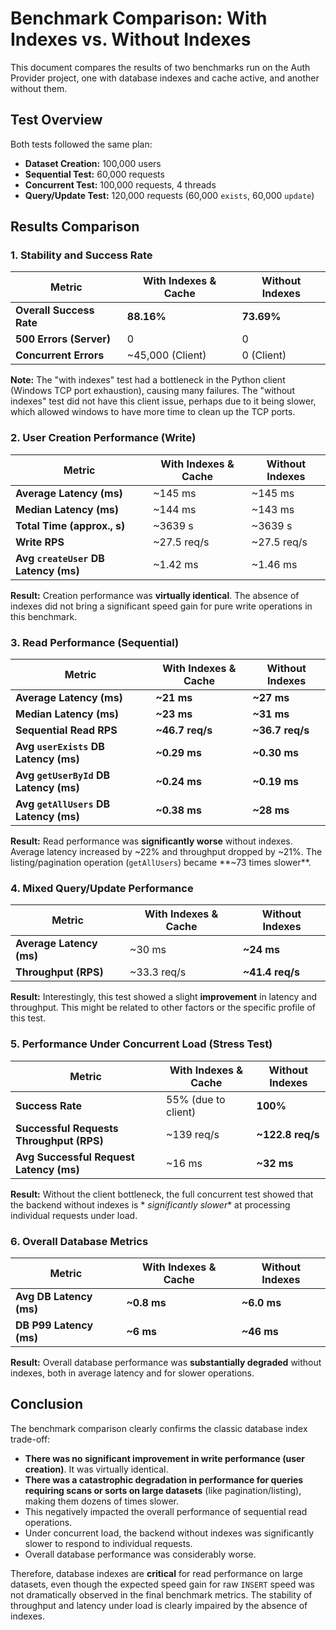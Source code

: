 # Benchmark Comparison: With Indexes vs. Without Indexes

This document compares the results of two benchmarks run on the Auth Provider project, one with database indexes and
cache active, and another without them.

## Test Overview

Both tests followed the same plan:

- **Dataset Creation:** 100,000 users
- **Sequential Test:** 60,000 requests
- **Concurrent Test:** 100,000 requests, 4 threads
- **Query/Update Test:** 120,000 requests (60,000 `exists`, 60,000 `update`)

## Results Comparison

### 1. Stability and Success Rate

| Metric                   | With Indexes & Cache | Without Indexes |
|--------------------------|----------------------|-----------------|
| **Overall Success Rate** | **88.16%**           | **73.69%**      |
| **500 Errors (Server)**  | 0                    | 0               |
| **Concurrent Errors**    | ~45,000 (Client)     | 0 (Client)      |

**Note:** The "with indexes" test had a bottleneck in the Python client (Windows TCP port exhaustion), causing many
failures. The "without indexes" test did not have this client issue, perhaps due to it being slower, which allowed
windows to have more time to clean up the TCP ports.

### 2. User Creation Performance (Write)

| Metric                               | With Indexes & Cache | Without Indexes |
|--------------------------------------|----------------------|-----------------|
| **Average Latency (ms)**             | ~145 ms              | ~145 ms         |
| **Median Latency (ms)**              | ~144 ms              | ~143 ms         |
| **Total Time (approx., s)**          | ~3639 s              | ~3639 s         |
| **Write RPS**                        | ~27.5 req/s          | ~27.5 req/s     |
| **Avg `createUser` DB Latency (ms)** | ~1.42 ms             | ~1.46 ms        |

**Result:** Creation performance was **virtually identical**. The absence of indexes did not bring a significant speed
gain for pure write operations in this benchmark.

### 3. Read Performance (Sequential)

| Metric                                | With Indexes & Cache | Without Indexes |
|---------------------------------------|----------------------|-----------------|
| **Average Latency (ms)**              | **~21 ms**           | **~27 ms**      |
| **Median Latency (ms)**               | **~23 ms**           | **~31 ms**      |
| **Sequential Read RPS**               | **~46.7 req/s**      | **~36.7 req/s** |
| **Avg `userExists` DB Latency (ms)**  | **~0.29 ms**         | **~0.30 ms**    |
| **Avg `getUserById` DB Latency (ms)** | **~0.24 ms**         | **~0.19 ms**    |
| **Avg `getAllUsers` DB Latency (ms)** | **~0.38 ms**         | **~28 ms**      |

**Result:** Read performance was **significantly worse** without indexes. Average latency increased by ~22% and
throughput dropped by ~21%. The listing/pagination operation (`getAllUsers`) became **~73 times slower**.

### 4. Mixed Query/Update Performance

| Metric                   | With Indexes & Cache | Without Indexes |
|--------------------------|----------------------|-----------------|
| **Average Latency (ms)** | ~30 ms               | **~24 ms**      |
| **Throughput (RPS)**     | ~33.3 req/s          | **~41.4 req/s** |

**Result:** Interestingly, this test showed a slight **improvement** in latency and throughput. This might be related to
other factors or the specific profile of this test.

### 5. Performance Under Concurrent Load (Stress Test)

| Metric                                   | With Indexes & Cache | Without Indexes  |
|------------------------------------------|----------------------|------------------|
| **Success Rate**                         | 55% (due to client)  | **100%**         |
| **Successful Requests Throughput (RPS)** | ~139 req/s           | **~122.8 req/s** |
| **Avg Successful Request Latency (ms)**  | ~16 ms               | **~32 ms**       |

**Result:** Without the client bottleneck, the full concurrent test showed that the backend without indexes is *
*significantly slower** at processing individual requests under load.

### 6. Overall Database Metrics

| Metric                  | With Indexes & Cache | Without Indexes |
|-------------------------|----------------------|-----------------|
| **Avg DB Latency (ms)** | **~0.8 ms**          | **~6.0 ms**     |
| **DB P99 Latency (ms)** | **~6 ms**            | **~46 ms**      |

**Result:** Overall database performance was **substantially degraded** without indexes, both in average latency and for
slower operations.

## Conclusion

The benchmark comparison clearly confirms the classic database index trade-off:

- **There was no significant improvement in write performance (user creation)**. It was virtually identical.
- **There was a catastrophic degradation in performance for queries requiring scans or sorts on large datasets** (like
  pagination/listing), making them dozens of times slower.
- This negatively impacted the overall performance of sequential read operations.
- Under concurrent load, the backend without indexes was significantly slower to respond to individual requests.
- Overall database performance was considerably worse.

Therefore, database indexes are **critical** for read performance on large datasets, even though the expected speed gain
for raw `INSERT` speed was not dramatically observed in the final benchmark metrics. The stability of throughput and
latency under load is clearly impaired by the absence of indexes.
